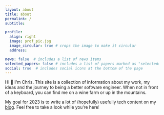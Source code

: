 ```yaml
---
layout: about
title: about
permalink: /
subtitle:

profile:
  align: right
  image: prof_pic.jpg
  image_circular: true # crops the image to make it circular
  address:

news: false  # includes a list of news items
selected_papers: false # includes a list of papers marked as "selected={true}"
social: true  # includes social icons at the bottom of the page
---
```


Hi 👋 I'm Chris. This site is a collection of information about my work, my ideas and the journey to being a better software engineer. When not in front of a keyboard, you can find me on a wine farm or up in the mountains.

My goal for 2023 is to write a lot of (hopefully) usefully tech content on my [blog](https://thatstatsguy.github.io/blog/). Feel free to take a look while you're here!
